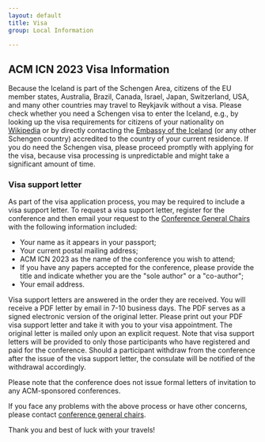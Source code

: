 ```yaml
---
layout: default
title: Visa
group: Local Information

---
```


## ACM ICN 2023 Visa Information

Because the Iceland is part of the Schengen Area, citizens of the EU member states, Australia, Brazil, Canada, Israel, Japan, Switzerland, USA, and many other countries may travel to Reykjavik without a visa. Please check whether you need a Schengen visa to enter the Iceland, e.g., by looking up the visa requirements for citizens of your nationality on [Wikipedia](https://en.wikipedia.org/wiki/Category:Visa_requirements_by_nationality) or by directly contacting the [Embassy of the Iceland](https://www.government.is/topics/foreign-affairs/visa-to-iceland/) (or any other Schengen country) accredited to the country of your current residence. If you do need the Schengen visa, please proceed promptly with applying for the visa, because visa processing is unpredictable and might take a significant amount of time.

### Visa support letter

As part of the visa application process, you may be required to include a visa support letter. To request a visa support letter, register for the conference and then email your request to the [Conference General Chairs](mailto:icn23-chairs@sigcomm.org) with the following information included:

- Your name as it appears in your passport;
- Your current postal mailing address;
- ACM ICN 2023 as the name of the conference you wish to attend;
- If you have any papers accepted for the conference, please provide the title and indicate whether you are the "sole author" or a "co-author";
- Your email address.

Visa support letters are answered in the order they are received. You will receive a PDF letter by email in 7-10 business days. The PDF serves as a signed electronic version of the original letter. Please print out your PDF visa support letter and take it with you to your visa appointment. The original letter is mailed only upon an explicit request. Note that visa support letters will be provided to only those participants who have registered and paid for the conference. Should a participant withdraw from the conference after the issue of the visa support letter, the consulate will be notified of the withdrawal accordingly.

Please note that the conference does not issue formal letters of invitation to any ACM-sponsored conferences.

If you face any problems with the above process or have other concerns, please contact [conference general chairs](mailto:icn23-chairs@sigcomm.org).

Thank you and best of luck with your travels!
